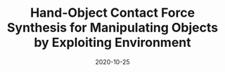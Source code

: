 ---
title: "Hand-Object Contact Force Synthesis for Manipulating Objects by Exploiting Environment"
collection: publications
permalink: /publication/Contact_Force_Synthesis_IROS_2020
# excerpt: 'This paper is about fixing template issue #693.'
date: 2020-10-25
venue: 'IEEE/RSJ International Conference on Intelligent Robots and Systems (IROS)'
paperurl: 'http://academicpages.github.io/files/paper3.pdf'
citation: 'A. Patankar, A. Fakhari and N. Chakraborty. Hand-Object Contact Force Synthesis for Manipulating Objects by Exploiting Environment. <i>IEEE/RSJ International Conference on Intelligent Robots and Systems (IROS)</i>, Las Vegas, NV, USA, 2020.'
---